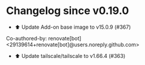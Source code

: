 # Changelog since v0.19.0
- ⬆️ Update Add-on base image to v15.0.9 (#367)

Co-authored-by: renovate[bot] <29139614+renovate[bot]@users.noreply.github.com> 
- ⬆️ Update tailscale/tailscale to v1.66.4 (#363) 
